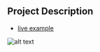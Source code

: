 ## Project Description

* [live example](https://partybrasil.github.io/website-templates/startbootstrap-freelancer-1.0.2)

![alt text](https://github.com/learning-zone/website-templates/blob/master/assets/startbootstrap-freelancer-1.0.2.png "startbootstrap-freelancer-1.0.2")
